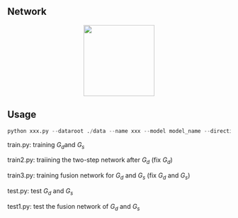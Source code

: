 ## Network

<div align="center">
<img src="https://github.com/VictoriaHY/MM2020/blob/4d441fbef1f7b065190502680158408376b752a5/pics/framework2label.jpg" height="160px">
</div>

## Usage

```python
python xxx.py --dataroot ./data --name xxx --model model_name --direction BtoA(or B2A)
```

train.py: training $G_d$and $G_s$

train2.py: traiining the two-step network after $G_d$ (fix $G_d$)

train3.py: training fusion network for $G_d$ and $G_s$ (fix $G_d$ and $G_s$)

test.py: test $G_d$ and $G_s$

test1.py: test the fusion network of  $G_d$ and $G_s$

